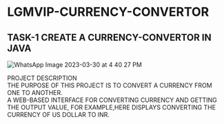 # LGMVIP-CURRENCY-CONVERTOR
TASK-1 
CREATE A CURRENCY-CONVERTOR IN JAVA
-----------------------------------------
![WhatsApp Image 2023-03-30 at 4 40 27 PM](https://user-images.githubusercontent.com/103526578/228819804-6d3815ad-0440-4765-8342-36e44644d6b3.jpeg)


PROJECT DESCRIPTION <BR>
THE PURPOSE OF THIS PROJECT IS TO CONVERT A CURRENCY FROM ONE TO ANOTHER.<BR>
A WEB-BASED INTERFACE FOR CONVERTING CURRENCY AND GETTING THE OUTPUT VALUE, FOR EXAMPLE,HERE DISPLAYS CONVERTING THE CURRENCY OF US DOLLAR TO INR.



